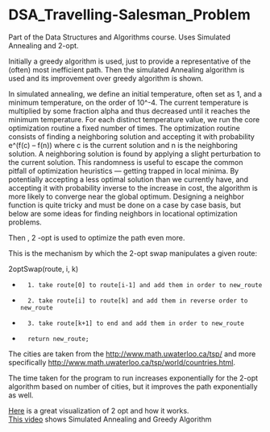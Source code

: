 # DSA_Travelling-Salesman_Problem
Part of the Data Structures and Algorithms course. Uses Simulated Annealing and 2-opt.

Initially a greedy algorithm is used, just to provide a representative of the (often) most inefficient path.
Then the simulated Annealing algorithm is used and its improvement over greedy algorithm is shown.

In simulated annealing, we define an initial temperature, often set as 1, and a minimum temperature, on the order of 10^-4. 
The current temperature is multiplied by some fraction alpha and thus decreased until it reaches the minimum temperature. 
For each distinct temperature value, we run the core optimization routine a fixed number of times. The optimization routine 
consists of finding a neighboring solution and accepting it with probability e^(f(c) – f(n)) where c is the current solution 
and n is the neighboring solution. A neighboring solution is found by applying a slight perturbation to the current solution. 
This randomness is useful to escape the common pitfall of optimization heuristics — getting trapped in local minima. By potentially 
accepting a less optimal solution than we currently have, and accepting it with probability inverse to the increase in cost, the 
algorithm is more likely to converge near the global optimum. Designing a neighbor function is quite tricky and must be done on a 
case by case basis, but below are some ideas for finding neighbors in locational optimization problems.

Then , 2 -opt is used to optimize the path even more.

This is the mechanism by which the 2-opt swap manipulates a given route:

   2optSwap(route, i, k)  
  
+       1. take route[0] to route[i-1] and add them in order to new_route  
+       2. take route[i] to route[k] and add them in reverse order to new_route  
+       3. take route[k+1] to end and add them in order to new_route  
+       return new_route;  

The cities are taken from the http://www.math.uwaterloo.ca/tsp/ and more specifically http://www.math.uwaterloo.ca/tsp/world/countries.html.

The time taken for the program to run increases exponentially for the 2-opt algorithm based on number of cities, but it improves the path
exponentially as well.

[Here](https://www.youtube.com/watch?v=UGGPZnAUjPU) is a great visualization of 2 opt and how it works.  
[This video](https://www.youtube.com/watch?v=q6fPk0--eHY) shows Simulated Annealing and Greedy Algorithm
